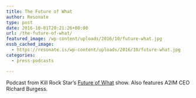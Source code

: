 ```yaml
---
title: The Future of What
author: Resonate
type: post
date: 2016-10-01T20:21:26+00:00
url: /the-future-of-what/
featured_image: /wp-content/uploads/2016/10/future-what.jpg
essb_cached_image:
  - https://resonate.is/wp-content/uploads/2016/10/future-what.jpg
categories:
  - press-podcasts

---
```

Podcast from Kill Rock Star&#8217;s <a href="http://killrockstars.com/thefutureofwhat/episode-53-the-double-edged-sword-of-data-mining/" target="_blank">Future of What</a> show. Also features A2IM CEO Richard Burgess.